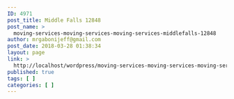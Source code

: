```yaml
---
ID: 4971
post_title: Middle Falls 12848
post_name: >
  moving-services-moving-services-moving-services-middlefalls-12848
author: mrgabonijeff@gmail.com
post_date: 2018-03-28 01:38:34
layout: page
link: >
  http://localhost/wordpress/moving-services-moving-services-moving-services-middlefalls-12848/
published: true
tags: [ ]
categories: [ ]
---
```

